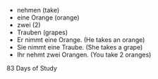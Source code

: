 * nehmen (take)
* eine Orange (orange)
* zwei (2)
* Trauben (grapes)
* Er nimmt eine Orange. (He takes an orange)
* Sie nimmt eine Traube. (She takes a grape)
* Ihr nehmt zwei Orangen. (You take 2 oranges)

83 Days of Study 
